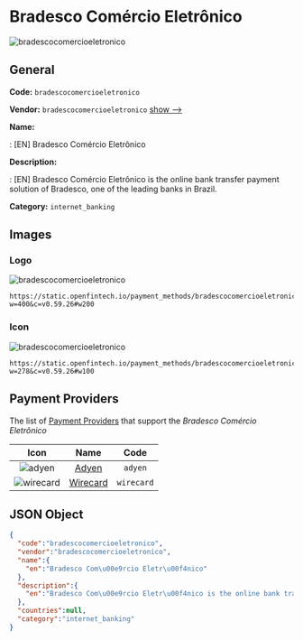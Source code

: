 
# Bradesco Comércio Eletrônico 
![bradescocomercioeletronico](https://static.openfintech.io/payment_methods/bradescocomercioeletronico/logo.svg?w=400&c=v0.59.26#w200)  

## General 
**Code:** `bradescocomercioeletronico` 
 
**Vendor:** `bradescocomercioeletronico` [show -->](/vendors/bradescocomercioeletronico/) 
 
**Name:** 
 
:	[EN] Bradesco Comércio Eletrônico 
 
**Description:** 
 
: [EN] Bradesco Comércio Eletrônico is the online bank transfer payment solution of Bradesco, one of the leading banks in Brazil. 
 
**Category:** `internet_banking` 
 

## Images 

### Logo 
![bradescocomercioeletronico](https://static.openfintech.io/payment_methods/bradescocomercioeletronico/logo.svg?w=400&c=v0.59.26#w200)  

```
https://static.openfintech.io/payment_methods/bradescocomercioeletronico/logo.svg?w=400&c=v0.59.26#w200
```  

### Icon 
![bradescocomercioeletronico](https://static.openfintech.io/payment_methods/bradescocomercioeletronico/icon.svg?w=278&c=v0.59.26#w100)  

```
https://static.openfintech.io/payment_methods/bradescocomercioeletronico/icon.svg?w=278&c=v0.59.26#w100
```  

## Payment Providers 
 
The list of [Payment Providers](/payment-providers/) that support the _Bradesco Comércio Eletrônico_ 

|Icon|Name|Code| 
|:---:|:---:|:---:| 
|![adyen](https://static.openfintech.io/payment_providers/adyen/icon.svg?w=278&c=v0.59.26#w100) |[Adyen](/payment-providers/adyen/)|`adyen`| 
|![wirecard](https://static.openfintech.io/payment_providers/wirecard/icon.svg?w=278&c=v0.59.26#w100) |[Wirecard](/payment-providers/wirecard/)|`wirecard`| 
 

## JSON Object 

```json
{
  "code":"bradescocomercioeletronico",
  "vendor":"bradescocomercioeletronico",
  "name":{
    "en":"Bradesco Com\u00e9rcio Eletr\u00f4nico"
  },
  "description":{
    "en":"Bradesco Com\u00e9rcio Eletr\u00f4nico is the online bank transfer payment solution of Bradesco, one of the leading banks in Brazil."
  },
  "countries":null,
  "category":"internet_banking"
}
```  
